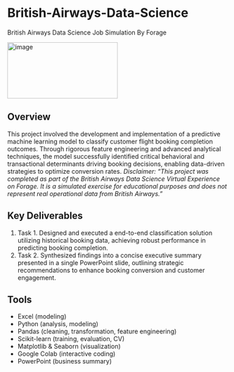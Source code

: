 # British-Airways-Data-Science
British Airways Data Science Job Simulation By Forage

<img width="251" height="128" alt="image" src="https://github.com/user-attachments/assets/d579621d-39f5-48a1-a7e7-ec6f654e1730" />

## Overview
This project involved the development and implementation of a predictive machine learning model to classify customer flight booking completion outcomes. Through rigorous feature engineering and advanced analytical techniques, the model successfully identified critical behavioral and transactional determinants driving booking decisions, enabling data-driven strategies to optimize conversion rates.
*Disclaimer: “This project was completed as part of the British Airways Data Science Virtual Experience on Forage. It is a simulated exercise for educational purposes and does not represent real operational data from British Airways.”*

## Key Deliverables
1. Task 1. Designed and executed a end-to-end classification solution utilizing historical booking data, achieving robust performance in predicting booking completion.
2. Task 2. Synthesized findings into a concise executive summary presented in a single PowerPoint slide, outlining strategic recommendations to enhance booking conversion and customer engagement.

## Tools
* Excel (modeling)
* Python (analysis, modeling)
* Pandas (cleaning, transformation, feature engineering)
* Scikit-learn (training, evaluation, CV)
* Matplotlib & Seaborn (visualization)
* Google Colab (interactive coding)
* PowerPoint (business summary)

